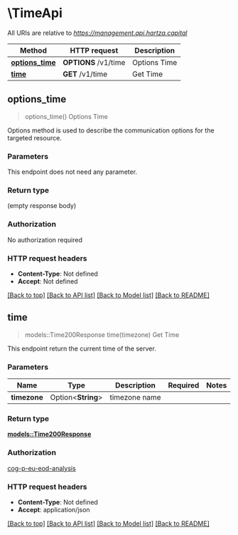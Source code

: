 # \TimeApi

All URIs are relative to *https://management.api.hartza.capital*

Method | HTTP request | Description
------------- | ------------- | -------------
[**options_time**](TimeApi.md#options_time) | **OPTIONS** /v1/time | Options Time
[**time**](TimeApi.md#time) | **GET** /v1/time | Get Time



## options_time

> options_time()
Options Time

Options method is used to describe the communication options for the targeted resource.

### Parameters

This endpoint does not need any parameter.

### Return type

 (empty response body)

### Authorization

No authorization required

### HTTP request headers

- **Content-Type**: Not defined
- **Accept**: Not defined

[[Back to top]](#) [[Back to API list]](../README.md#documentation-for-api-endpoints) [[Back to Model list]](../README.md#documentation-for-models) [[Back to README]](../README.md)


## time

> models::Time200Response time(timezone)
Get Time

This endpoint return the current time of the server. 

### Parameters


Name | Type | Description  | Required | Notes
------------- | ------------- | ------------- | ------------- | -------------
**timezone** | Option<**String**> | timezone name |  |

### Return type

[**models::Time200Response**](Time_200_response.md)

### Authorization

[cog-p-eu-eod-analysis](../README.md#cog-p-eu-eod-analysis)

### HTTP request headers

- **Content-Type**: Not defined
- **Accept**: application/json

[[Back to top]](#) [[Back to API list]](../README.md#documentation-for-api-endpoints) [[Back to Model list]](../README.md#documentation-for-models) [[Back to README]](../README.md)

